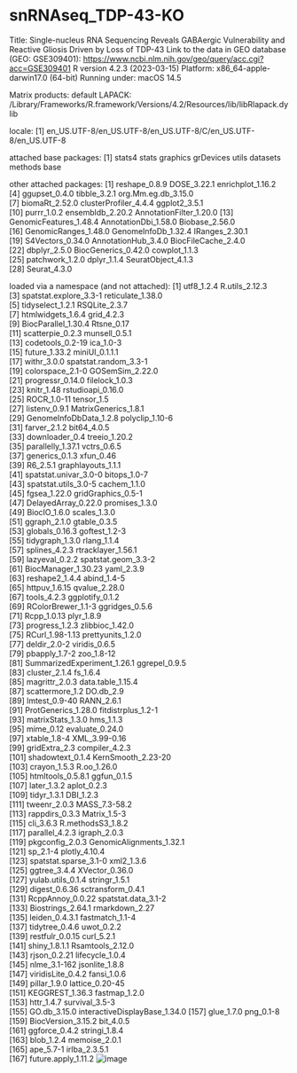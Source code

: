 # snRNAseq_TDP-43-KO
Title: Single-nucleus RNA Sequencing Reveals GABAergic Vulnerability and Reactive Gliosis Driven by Loss of TDP-43
Link to the data in GEO database (GEO: GSE309401): https://www.ncbi.nlm.nih.gov/geo/query/acc.cgi?acc=GSE309401
R version 4.2.3 (2023-03-15)
Platform: x86_64-apple-darwin17.0 (64-bit)
Running under: macOS 14.5

Matrix products: default
LAPACK: /Library/Frameworks/R.framework/Versions/4.2/Resources/lib/libRlapack.dylib

locale:
[1] en_US.UTF-8/en_US.UTF-8/en_US.UTF-8/C/en_US.UTF-8/en_US.UTF-8

attached base packages:
[1] stats4    stats     graphics  grDevices utils     datasets  methods   base     

other attached packages:
 [1] reshape_0.8.9           DOSE_3.22.1             enrichplot_1.16.2      
 [4] ggupset_0.4.0           tibble_3.2.1            org.Mm.eg.db_3.15.0    
 [7] biomaRt_2.52.0          clusterProfiler_4.4.4   ggplot2_3.5.1          
[10] purrr_1.0.2             ensembldb_2.20.2        AnnotationFilter_1.20.0
[13] GenomicFeatures_1.48.4  AnnotationDbi_1.58.0    Biobase_2.56.0         
[16] GenomicRanges_1.48.0    GenomeInfoDb_1.32.4     IRanges_2.30.1         
[19] S4Vectors_0.34.0        AnnotationHub_3.4.0     BiocFileCache_2.4.0    
[22] dbplyr_2.5.0            BiocGenerics_0.42.0     cowplot_1.1.3          
[25] patchwork_1.2.0         dplyr_1.1.4             SeuratObject_4.1.3     
[28] Seurat_4.3.0           

loaded via a namespace (and not attached):
  [1] utf8_1.2.4                    R.utils_2.12.3               
  [3] spatstat.explore_3.3-1        reticulate_1.38.0            
  [5] tidyselect_1.2.1              RSQLite_2.3.7                
  [7] htmlwidgets_1.6.4             grid_4.2.3                   
  [9] BiocParallel_1.30.4           Rtsne_0.17                   
 [11] scatterpie_0.2.3              munsell_0.5.1                
 [13] codetools_0.2-19              ica_1.0-3                    
 [15] future_1.33.2                 miniUI_0.1.1.1               
 [17] withr_3.0.0                   spatstat.random_3.3-1        
 [19] colorspace_2.1-0              GOSemSim_2.22.0              
 [21] progressr_0.14.0              filelock_1.0.3               
 [23] knitr_1.48                    rstudioapi_0.16.0            
 [25] ROCR_1.0-11                   tensor_1.5                   
 [27] listenv_0.9.1                 MatrixGenerics_1.8.1         
 [29] GenomeInfoDbData_1.2.8        polyclip_1.10-6              
 [31] farver_2.1.2                  bit64_4.0.5                  
 [33] downloader_0.4                treeio_1.20.2                
 [35] parallelly_1.37.1             vctrs_0.6.5                  
 [37] generics_0.1.3                xfun_0.46                    
 [39] R6_2.5.1                      graphlayouts_1.1.1           
 [41] spatstat.univar_3.0-0         bitops_1.0-7                 
 [43] spatstat.utils_3.0-5          cachem_1.1.0                 
 [45] fgsea_1.22.0                  gridGraphics_0.5-1           
 [47] DelayedArray_0.22.0           promises_1.3.0               
 [49] BiocIO_1.6.0                  scales_1.3.0                 
 [51] ggraph_2.1.0                  gtable_0.3.5                 
 [53] globals_0.16.3                goftest_1.2-3                
 [55] tidygraph_1.3.0               rlang_1.1.4                  
 [57] splines_4.2.3                 rtracklayer_1.56.1           
 [59] lazyeval_0.2.2                spatstat.geom_3.3-2          
 [61] BiocManager_1.30.23           yaml_2.3.9                   
 [63] reshape2_1.4.4                abind_1.4-5                  
 [65] httpuv_1.6.15                 qvalue_2.28.0                
 [67] tools_4.2.3                   ggplotify_0.1.2              
 [69] RColorBrewer_1.1-3            ggridges_0.5.6               
 [71] Rcpp_1.0.13                   plyr_1.8.9                   
 [73] progress_1.2.3                zlibbioc_1.42.0              
 [75] RCurl_1.98-1.13               prettyunits_1.2.0            
 [77] deldir_2.0-2                  viridis_0.6.5                
 [79] pbapply_1.7-2                 zoo_1.8-12                   
 [81] SummarizedExperiment_1.26.1   ggrepel_0.9.5                
 [83] cluster_2.1.4                 fs_1.6.4                     
 [85] magrittr_2.0.3                data.table_1.15.4            
 [87] scattermore_1.2               DO.db_2.9                    
 [89] lmtest_0.9-40                 RANN_2.6.1                   
 [91] ProtGenerics_1.28.0           fitdistrplus_1.2-1           
 [93] matrixStats_1.3.0             hms_1.1.3                    
 [95] mime_0.12                     evaluate_0.24.0              
 [97] xtable_1.8-4                  XML_3.99-0.16                
 [99] gridExtra_2.3                 compiler_4.2.3               
[101] shadowtext_0.1.4              KernSmooth_2.23-20           
[103] crayon_1.5.3                  R.oo_1.26.0                  
[105] htmltools_0.5.8.1             ggfun_0.1.5                  
[107] later_1.3.2                   aplot_0.2.3                  
[109] tidyr_1.3.1                   DBI_1.2.3                    
[111] tweenr_2.0.3                  MASS_7.3-58.2                
[113] rappdirs_0.3.3                Matrix_1.5-3                 
[115] cli_3.6.3                     R.methodsS3_1.8.2            
[117] parallel_4.2.3                igraph_2.0.3                 
[119] pkgconfig_2.0.3               GenomicAlignments_1.32.1     
[121] sp_2.1-4                      plotly_4.10.4                
[123] spatstat.sparse_3.1-0         xml2_1.3.6                   
[125] ggtree_3.4.4                  XVector_0.36.0               
[127] yulab.utils_0.1.4             stringr_1.5.1                
[129] digest_0.6.36                 sctransform_0.4.1            
[131] RcppAnnoy_0.0.22              spatstat.data_3.1-2          
[133] Biostrings_2.64.1             rmarkdown_2.27               
[135] leiden_0.4.3.1                fastmatch_1.1-4              
[137] tidytree_0.4.6                uwot_0.2.2                   
[139] restfulr_0.0.15               curl_5.2.1                   
[141] shiny_1.8.1.1                 Rsamtools_2.12.0             
[143] rjson_0.2.21                  lifecycle_1.0.4              
[145] nlme_3.1-162                  jsonlite_1.8.8               
[147] viridisLite_0.4.2             fansi_1.0.6                  
[149] pillar_1.9.0                  lattice_0.20-45              
[151] KEGGREST_1.36.3               fastmap_1.2.0                
[153] httr_1.4.7                    survival_3.5-3               
[155] GO.db_3.15.0                  interactiveDisplayBase_1.34.0
[157] glue_1.7.0                    png_0.1-8                    
[159] BiocVersion_3.15.2            bit_4.0.5                    
[161] ggforce_0.4.2                 stringi_1.8.4                
[163] blob_1.2.4                    memoise_2.0.1                
[165] ape_5.7-1                     irlba_2.3.5.1                
[167] future.apply_1.11.2
![image](https://github.com/user-attachments/assets/2c3bff27-b6d5-4d24-9259-80473e717131)

